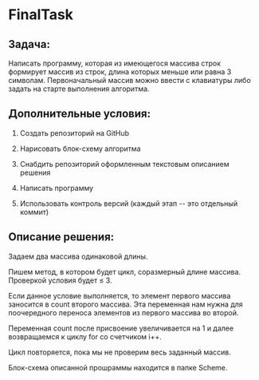 # FinalTask

## Задача: 

Написать программу, которая из имеющегося массива строк формирует массив из строк, длина которых меньше или равна 3 символам. Первоначальный массив можно ввести с клавиатуры либо задать на старте выполнения алгоритма.

## Дополнительные условия:

1. Создать репозиторий на GitHub

2. Нарисовать блок-схему алгоритма

3. Снабдить репозиторий оформленным текстовым описанием решения

4. Написать программу

5. Использовать контроль версий (каждый этап -- это отдельный коммит)

## Описание решения:

Задаем два массива одинаковой длины. 

Пишем метод, в котором будет цикл, соразмерный длине массива. Проверкой условия будет  ≤ 3. 

Если данное условие выполняется, то элемент первого массива заносится в count второго массива. Эта переменная нам нужна для поочередного переноса элементов из первого массива во второй.

Переменная count после присвоение увеличивается на 1 и далее возвращаемся к циклу for co cчетчиком i++. 

Цикл повторяется, пока мы не проверим весь заданный массив. 

Блок-схема описанной прошраммы находится в папке Scheme.